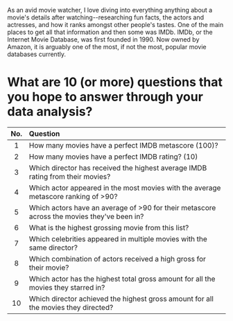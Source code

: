 As an avid movie watcher, I love diving into everything anything about a movie's details after watching--researching fun facts, the actors and actresses, and how it ranks amongst other people's tastes. One of the main places to get all that information and then some was IMDb. IMDb, or the Internet Movie Database, was first founded in 1990. Now owned by Amazon, it is arguably one of the most, if not the most, popular movie databases currently.



# What are 10 (or more) questions that you hope to answer through your data analysis?

No. | Question
:-:|:-
1 | How many movies have a perfect IMDB metascore (100)?
2 | How many movies have a perfect IMDB rating? (10)
3 | Which director has received the highest average IMDB rating from their movies? 
4 | Which actor appeared in the most movies with the average metascore ranking of >90?
5 | Which actors have an average of >90 for their metascore across the movies they've been in?
6 | What is the highest grossing movie from this list?
7 | Which celebrities appeared in multiple movies with the same director?
8 | Which combination of actors received a high gross for their movie?
9 | Which actor has the highest total gross amount for all the movies they starred in?
10| Which director achieved the highest gross amount for all the movies they directed?
  
  